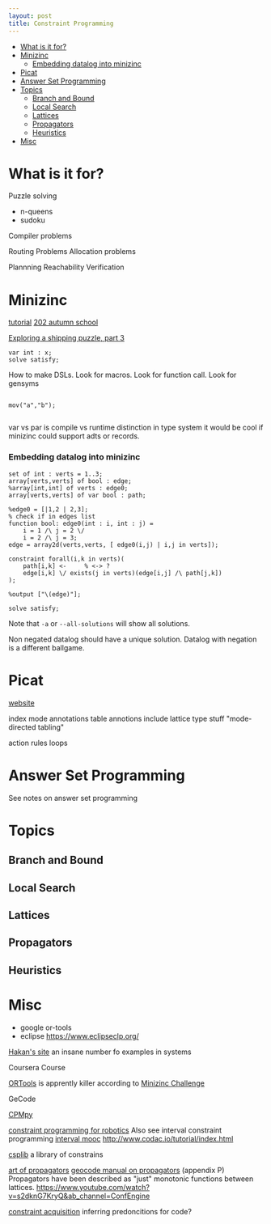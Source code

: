 ```yaml
---
layout: post
title: Constraint Programming
---
```


- [What is it for?](#what-is-it-for)
- [Minizinc](#minizinc)
    - [Embedding datalog into minizinc](#embedding-datalog-into-minizinc)
- [Picat](#picat)
- [Answer Set Programming](#answer-set-programming)
- [Topics](#topics)
  - [Branch and Bound](#branch-and-bound)
  - [Local Search](#local-search)
  - [Lattices](#lattices)
  - [Propagators](#propagators)
  - [Heuristics](#heuristics)
- [Misc](#misc)

# What is it for?
Puzzle solving
- n-queens
- sudoku

Compiler problems

Routing Problems
Allocation problems

Plannning
Reachability
Verification
# Minizinc
[tutorial](https://www.minizinc.org/doc-2.6.2/en/part_2_tutorial.html)
[202 autumn school](https://www.youtube.com/watch?v=lQi3b-sxt1s&ab_channel=AutumnSchoolonLogicandConstraintProgramming)

[Exploring a shipping puzzle, part 3](https://kevinlynagh.com/notes/shipping-puzzle/part-3/)

```minizinc
var int : x;
solve satisfy;
```

How to make DSLs. Look for macros. Look for function call. Look for gensyms


```minizinc

mov("a","b");


```


var vs par is compile vs runtime distinction in type system
it would be cool if minizinc could support adts or records.

### Embedding datalog into minizinc

```minizinc
set of int : verts = 1..3;
array[verts,verts] of bool : edge;
%array[int,int] of verts : edge0;
array[verts,verts] of var bool : path;

%edge0 = [|1,2 | 2,3];
% check if in edges list
function bool: edge0(int : i, int : j) = 
    i = 1 /\ j = 2 \/
    i = 2 /\ j = 3;
edge = array2d(verts,verts, [ edge0(i,j) | i,j in verts]);

constraint forall(i,k in verts)(
    path[i,k] <-     % <-> ? 
    edge[i,k] \/ exists(j in verts)(edge[i,j] /\ path[j,k])
);

%output ["\(edge)"];

solve satisfy;
```

Note that `-a` or `--all-solutions` will show all solutions. 

Non negated datalog should have a unique solution. Datalog with negation is a different ballgame.

# Picat
[website](http://www.picat-lang.org/)

index mode annotations
table annotions include lattice type stuff "mode-directed tabling"

action rules
loops
# Answer Set Programming
See notes on answer set programming
# Topics
## Branch and Bound

## Local Search
## Lattices

## Propagators

## Heuristics

# Misc
- google or-tools
- eclipse https://www.eclipseclp.org/


[Hakan's site](http://www.hakank.org/) an insane number fo examples in systems

Coursera Course

[ORTools](https://developers.google.com/optimization) is apprently killer according to [Minizinc Challenge](https://www.minizinc.org/challenge.html)

GeCode

[CPMpy](https://www.youtube.com/watch?v=A4mmmDAdusQ&ab_channel=Int%27lConferenceonPrinciplesandPracticeofCP)

[constraint programming for robotics](http://www.codac.io/)
 Also see interval constraint programming [interval mooc](https://www.ensta-bretagne.fr/jaulin/iamooc.html)  http://www.codac.io/tutorial/index.html 

[csplib](https://www.csplib.org//) a library of constrains

[art of propagators](https://dspace.mit.edu/handle/1721.1/54635) 
[geocode manual on propagators](https://www.gecode.org/doc-latest/MPG.pdf) (appendix P) 
Propagators have been described as "just" monotonic functions between lattices. <https://www.youtube.com/watch?v=s2dknG7KryQ&ab_channel=ConfEngine>


[constraint acquisition](https://twitter.com/grmenguy/status/1531879717376184320?s=20&t=-IHVNfpCMKlhva0T8ctWXA) inferring predoncitions for code?

